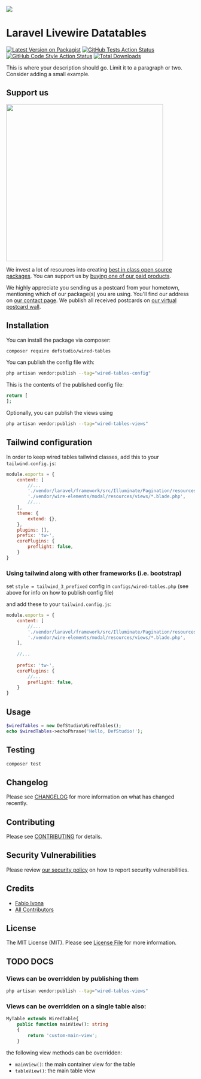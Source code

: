 
[<img src="https://github-ads.s3.eu-central-1.amazonaws.com/support-ukraine.svg?t=1" />](https://supportukrainenow.org)

# Laravel Livewire Datatables

[![Latest Version on Packagist](https://img.shields.io/packagist/v/defstudio/wired-tables.svg?style=flat-square)](https://packagist.org/packages/defstudio/wired-tables)
[![GitHub Tests Action Status](https://img.shields.io/github/actions/workflow/status/defstudio/wired-tables/run-tests.yml?branch=main&label=tests)](https://github.com/defstudio/wired-tables/actions?query=workflow%3Arun-tests+branch%3Amain)
[![GitHub Code Style Action Status](https://img.shields.io/github/actions/workflow/status/defstudio/wired-tables/php-cs-fixer.yml?branch=main&label=code%20style)](https://github.com/defstudio/wired-tables/actions?query=workflow%3A"Check+%26+fix+styling"+branch%3Amain)
[![Total Downloads](https://img.shields.io/packagist/dt/defstudio/wired-tables.svg?style=flat-square)](https://packagist.org/packages/defstudio/wired-tables)

This is where your description should go. Limit it to a paragraph or two. Consider adding a small example.

## Support us

[<img src="https://github-ads.s3.eu-central-1.amazonaws.com/wired-tables.jpg?t=1" width="419px" />](https://spatie.be/github-ad-click/wired-tables)

We invest a lot of resources into creating [best in class open source packages](https://spatie.be/open-source). You can support us by [buying one of our paid products](https://spatie.be/open-source/support-us).

We highly appreciate you sending us a postcard from your hometown, mentioning which of our package(s) you are using. You'll find our address on [our contact page](https://spatie.be/about-us). We publish all received postcards on [our virtual postcard wall](https://spatie.be/open-source/postcards).

## Installation

You can install the package via composer:

```bash
composer require defstudio/wired-tables
```

You can publish the config file with:

```bash
php artisan vendor:publish --tag="wired-tables-config"
```

This is the contents of the published config file:

```php
return [
];
```

Optionally, you can publish the views using

```bash
php artisan vendor:publish --tag="wired-tables-views"
```


## Tailwind configuration

In order to keep wired tables tailwind classes, add this to your `tailwind.config.js`:

```js
module.exports = {
    content: [
        //...
        './vendor/laravel/framework/src/Illuminate/Pagination/resources/views/*.blade.php',
        './vendor/wire-elements/modal/resources/views/*.blade.php',
        //...
    ],
    theme: {
        extend: {},
    },
    plugins: [],
    prefix: 'tw-',
    corePlugins: {
        preflight: false,
    }
}
```

### Using tailwind along with other frameworks (i.e. bootstrap)

set `style = tailwind_3_prefixed` config in `configs/wired-tables.php` (see above for info on how to publish config file)

and add these to your `tailwind.config.js`:

```js
module.exports = {
    content: [
        //...
        './vendor/laravel/framework/src/Illuminate/Pagination/resources/views/*.blade.php',
        './vendor/wire-elements/modal/resources/views/*.blade.php',
    ],
    
    //...
    
    prefix: 'tw-',
    corePlugins: {
        //...
        preflight: false,
    }
}
```

## Usage

```php
$wiredTables = new DefStudio\WiredTables();
echo $wiredTables->echoPhrase('Hello, DefStudio!');
```

## Testing

```bash
composer test
```

## Changelog

Please see [CHANGELOG](CHANGELOG.md) for more information on what has changed recently.

## Contributing

Please see [CONTRIBUTING](https://github.com/spatie/.github/blob/main/CONTRIBUTING.md) for details.

## Security Vulnerabilities

Please review [our security policy](../../security/policy) on how to report security vulnerabilities.

## Credits

- [Fabio Ivona](https://github.com/def-studio)
- [All Contributors](../../contributors)

## License

The MIT License (MIT). Please see [License File](LICENSE.md) for more information.



## TODO DOCS

### Views can be overridden by publishing them
```bash
php artisan vendor:publish --tag="wired-tables-views"
```

### Views can be overridden on a single table also:
```php
MyTable extends WiredTable{
    public function mainView(): string
    {
        return 'custom-main-view';
    }
```

the following view methods can be overridden:
- `mainView()`: the main container view for the table
- `tableView()`: the main table view
